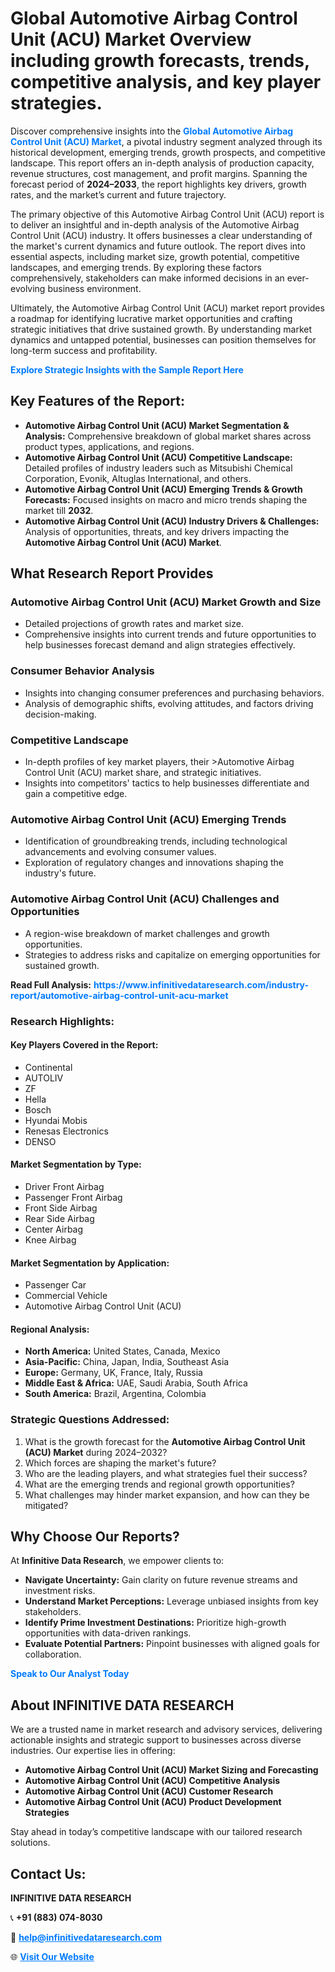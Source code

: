 <h1>Global Automotive Airbag Control Unit (ACU) Market Overview including growth forecasts, trends, competitive analysis, and key player strategies.</h1>
<p>
Discover comprehensive insights into the 
<a href="https://www.infinitivedataresearch.com/industry-report/automotive-airbag-control-unit-acu-market" rel="dofollow" style="color: #007BFF; text-decoration: none;"><strong>Global Automotive Airbag Control Unit (ACU) Market</strong></a>, a pivotal industry segment analyzed through its historical development, emerging trends, growth prospects, and competitive landscape. This report offers an in-depth analysis of production capacity, revenue structures, cost management, and profit margins. Spanning the forecast period of <strong>2024–2033</strong>, the report highlights key drivers, growth rates, and the market’s current and future trajectory.
</p>
<p>
The primary objective of this Automotive Airbag Control Unit (ACU) report is to deliver an insightful and in-depth analysis of the Automotive Airbag Control Unit (ACU) industry. It offers businesses a clear understanding of the market's current dynamics and future outlook. The report dives into essential aspects, including market size, growth potential, competitive landscapes, and emerging trends. By exploring these factors comprehensively, stakeholders can make informed decisions in an ever-evolving business environment.
</p>
<p>
Ultimately, the Automotive Airbag Control Unit (ACU) market report provides a roadmap for identifying lucrative market opportunities and crafting strategic initiatives that drive sustained growth. By understanding market dynamics and untapped potential, businesses can position themselves for long-term success and profitability.
</p>
<p>
<a href="https://www.infinitivedataresearch.com/request-sample/reportId=112623" style="color: #007BFF; text-decoration: none;"><strong>Explore Strategic Insights with the Sample Report Here</strong></a>
</p>

<h2>Key Features of the Report:</h2>
<ul>
<li><strong>Automotive Airbag Control Unit (ACU) Market Segmentation & Analysis:</strong> Comprehensive breakdown of global market shares across product types, applications, and regions.</li>
<li><strong>Automotive Airbag Control Unit (ACU) Competitive Landscape:</strong> Detailed profiles of industry leaders such as Mitsubishi Chemical Corporation, Evonik, Altuglas International, and others.</li>
<li><strong>Automotive Airbag Control Unit (ACU) Emerging Trends & Growth Forecasts:</strong> Focused insights on macro and micro trends shaping the market till <strong>2032</strong>.</li>
<li><strong>Automotive Airbag Control Unit (ACU) Industry Drivers & Challenges:</strong> Analysis of opportunities, threats, and key drivers impacting the <strong>Automotive Airbag Control Unit (ACU) Market</strong>.</li>
</ul>

<h2>What Research Report Provides</h2>
<h3>Automotive Airbag Control Unit (ACU) Market Growth and Size</h3>
<ul>
<li>Detailed projections of growth rates and market size.</li>
<li>Comprehensive insights into current trends and future opportunities to help businesses forecast demand and align strategies effectively.</li>
</ul>

<h3>Consumer Behavior Analysis</h3>
<ul>
<li>Insights into changing consumer preferences and purchasing behaviors.</li>
<li>Analysis of demographic shifts, evolving attitudes, and factors driving decision-making.</li>
</ul>

<h3>Competitive Landscape</h3>
<ul>
<li>In-depth profiles of key market players, their >Automotive Airbag Control Unit (ACU) market share, and strategic initiatives.</li>
<li>Insights into competitors' tactics to help businesses differentiate and gain a competitive edge.</li>
</ul>

<h3>Automotive Airbag Control Unit (ACU) Emerging Trends</h3>
<ul>
<li>Identification of groundbreaking trends, including technological advancements and evolving consumer values.</li>
<li>Exploration of regulatory changes and innovations shaping the industry's future.</li>
</ul>

<h3>Automotive Airbag Control Unit (ACU) Challenges and Opportunities</h3>
<ul>
<li>A region-wise breakdown of market challenges and growth opportunities.</li>
<li>Strategies to address risks and capitalize on emerging opportunities for sustained growth.</li>
</ul>
<p><strong>Read Full Analysis:</strong> <a href="https://www.infinitivedataresearch.com/industry-report/automotive-airbag-control-unit-acu-market" rel="dofollow" style="color: #007BFF; text-decoration: none;"><strong>https://www.infinitivedataresearch.com/industry-report/automotive-airbag-control-unit-acu-market</strong></a></p>
<h3>Research Highlights:</h3>
<h4>Key Players Covered in the Report:</h4>
<ul><li>Continental</li><li>AUTOLIV</li><li>ZF</li><li>Hella</li><li>Bosch</li><li>Hyundai Mobis</li><li>Renesas Electronics</li><li>DENSO</li></ul>
<h4>Market Segmentation by Type:</h4>
<ul><li>Driver Front Airbag</li><li>Passenger Front Airbag</li><li>Front Side Airbag</li><li>Rear Side Airbag</li><li>Center Airbag</li><li>Knee Airbag</li></ul>
<h4>Market Segmentation by Application:</h4>
<ul><li>Passenger Car</li><li>Commercial Vehicle</li><li>Automotive Airbag Control Unit (ACU)</li></ul>

<h4>Regional Analysis:</h4>
<ul>
<li><strong>North America:</strong> United States, Canada, Mexico</li>
<li><strong>Asia-Pacific:</strong> China, Japan, India, Southeast Asia</li>
<li><strong>Europe:</strong> Germany, UK, France, Italy, Russia</li>
<li><strong>Middle East & Africa:</strong> UAE, Saudi Arabia, South Africa</li>
<li><strong>South America:</strong> Brazil, Argentina, Colombia</li>
</ul>

<h3>Strategic Questions Addressed:</h3>
<ol>
<li>What is the growth forecast for the <strong>Automotive Airbag Control Unit (ACU) Market</strong> during 2024–2032?</li>
<li>Which forces are shaping the market's future?</li>
<li>Who are the leading players, and what strategies fuel their success?</li>
<li>What are the emerging trends and regional growth opportunities?</li>
<li>What challenges may hinder market expansion, and how can they be mitigated?</li>
</ol>

<h2>Why Choose Our Reports?</h2>
<p>At <strong>Infinitive Data Research</strong>, we empower clients to:</p>
<ul>
<li><strong>Navigate Uncertainty:</strong> Gain clarity on future revenue streams and investment risks.</li>
<li><strong>Understand Market Perceptions:</strong> Leverage unbiased insights from key stakeholders.</li>
<li><strong>Identify Prime Investment Destinations:</strong> Prioritize high-growth opportunities with data-driven rankings.</li>
<li><strong>Evaluate Potential Partners:</strong> Pinpoint businesses with aligned goals for collaboration.</li>
</ul>
<p><a href="https://www.infinitivedataresearch.com/industry-report/automotive-airbag-control-unit-acu-market" rel="dofollow" style="color: #007BFF; text-decoration: none;"><strong>Speak to Our Analyst Today</strong></a></p>

<h2>About INFINITIVE DATA RESEARCH</h2>
<p>We are a trusted name in market research and advisory services, delivering actionable insights and strategic support to businesses across diverse industries. Our expertise lies in offering:</p>
<ul>
<li><strong>Automotive Airbag Control Unit (ACU) Market Sizing and Forecasting</strong></li>
<li><strong>Automotive Airbag Control Unit (ACU) Competitive Analysis</strong></li>
<li><strong>Automotive Airbag Control Unit (ACU) Customer Research</strong></li>
<li><strong>Automotive Airbag Control Unit (ACU) Product Development Strategies</strong></li>
</ul>
<p>Stay ahead in today’s competitive landscape with our tailored research solutions.</p>

<h2>Contact Us:</h2>
<p><strong>INFINITIVE DATA RESEARCH</strong></p>
<p>📞 <strong>+91 (883) 074-8030</strong></p>
<p>📧 <strong><a href="mailto:help@infinitivedataresearch.com" style="color: #007BFF;">help@infinitivedataresearch.com</a></strong></p>
<p>🌐 <strong><a href="https://www.infinitivedataresearch.com" rel="dofollow" style="color: #007BFF;">Visit Our Website</a></strong></p>